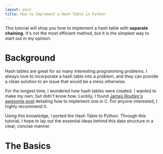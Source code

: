 ```yaml
---
layout: post
title: How to Implement a Hash Table in Python
---
```


This tutorial will shop you how to implement a hash table with **separate chaining**. It's not the most efficient method, but it is the simplest way to start out in my opinion.

# Background

Hash tables are great for so many interesting programming problems. I always love to incorporate a hash table into a problem, and they can provide a clean solution to an issue that would be a mess otherwise.

For the longest time, I wondered how hash tables were created. I wanted to make my own, but didn't know how. Luckily, I found [James Routley's awesome post](https://github.com/jamesroutley/write-a-hash-table) detailing how to implement one in C. For anyone interested, I highly recommend it.

Using this knowledge, I ported the Hash Table to Python. Through this tutorial, I hope to lay out the essential ideas behind this data structure in a clear, concise manner.

# The Basics
